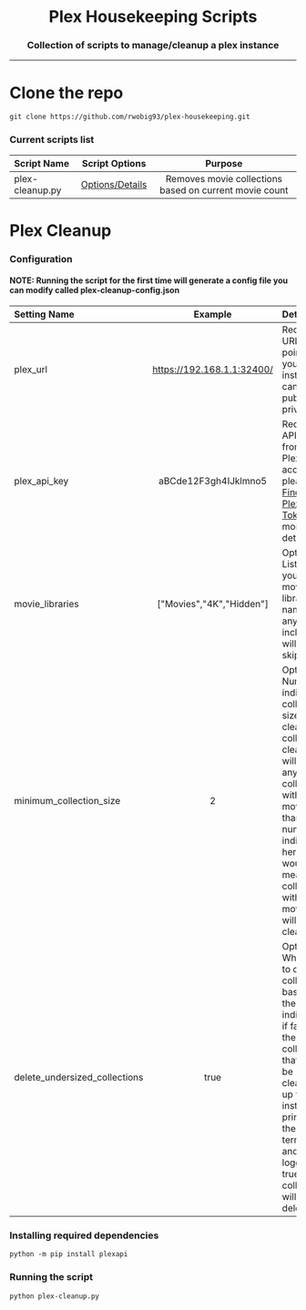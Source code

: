 <h1 align="center"> Plex Housekeeping Scripts </h1>
<h3 align="center"> Collection of scripts to manage/cleanup a plex instance </h3>

<hr/>

# Clone the repo

```shell
git clone https://github.com/rwobig93/plex-housekeeping.git
```

<h3> Current scripts list </h3>

| Script Name     |          Script Options           |                        Purpose                         |
|:----------------|:---------------------------------:|:------------------------------------------------------:|
| plex-cleanup.py | [Options/Details](#plex-cleanup)  | Removes movie collections based on current movie count |

# Plex Cleanup

### Configuration

<h4>NOTE: Running the script for the first time will generate a config file you can modify called plex-cleanup-config.json</h3>

| Setting Name                  |          Example           | Detail                                                                                                                                                                                                                       |
|:------------------------------|:--------------------------:|:-----------------------------------------------------------------------------------------------------------------------------------------------------------------------------------------------------------------------------|
| plex_url                      | https://192.168.1.1:32400/ | Required: URL pointing to your plex instance, can be public or private                                                                                                                                                       |
| plex_api_key                  |    aBCde12F3gh4IJklmno5    | Required: API key from your Plex.TV account, please see [Finding Plex Token](https://support.plex.tv/articles/204059436-finding-an-authentication-token-x-plex-token/) for more details                                      |
| movie_libraries               |  ["Movies","4K","Hidden"]  | Optional: List of your movie library names, any not included will be skipped                                                                                                                                                 |
| minimum_collection_size       |             2              | Optional: Number indicating collection size for cleanup, collection cleanup will look at any collections with less movies than the number indicated here, so 2 would mean all collections with 1 or 0 movies will be cleaned |
| delete_undersized_collections |            true            | Optional: Whether to delete collections based on the size indicated, if false then any collections that would be cleaned up will instead be printed to the terminal and logged, if true then collections will be deleted     |

<h3>Installing required dependencies</h3>

```shell
python -m pip install plexapi
```

<h3>Running the script</h3>

```shell
python plex-cleanup.py
```

